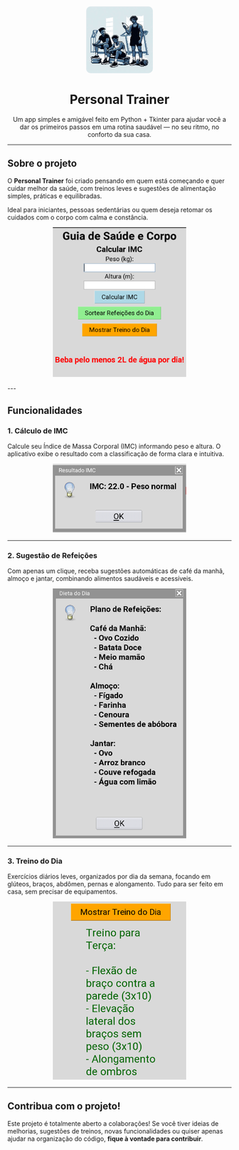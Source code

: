<p align="center">
  <img src="https://github.com/ArturMaia/Personal-Trainer/blob/main/imagens/icone.jpeg" alt="atleta" style="width: 150px; border-radius: 10px;">
</p>

<h1 align="center">Personal Trainer</h1>

<p align="center">
  Um app simples e amigável feito em Python + Tkinter para ajudar você a dar os primeiros passos em uma rotina saudável — no seu ritmo, no conforto da sua casa.
</p>

---

## Sobre o projeto

O **Personal Trainer** foi criado pensando em quem está começando e quer cuidar melhor da saúde, com treinos leves e sugestões de alimentação simples, práticas e equilibradas.

Ideal para iniciantes, pessoas sedentárias ou quem deseja retomar os cuidados com o corpo com calma e constância.

<p align="center">
  <img src="https://github.com/ArturMaia/Personal-Trainer/blob/main/imagens/telaprincipal.png?raw=true" alt="Tela principal" width="300">
</p>
---

## Funcionalidades

### 1. Cálculo de IMC

Calcule seu Índice de Massa Corporal (IMC) informando peso e altura. O aplicativo exibe o resultado com a classificação de forma clara e intuitiva.

<p align="center">
  <img src="https://github.com/ArturMaia/Personal-Trainer/blob/main/imagens/imc.png?raw=true" alt="Cálculo de IMC" width="300">
</p>

---

### 2. Sugestão de Refeições

Com apenas um clique, receba sugestões automáticas de café da manhã, almoço e jantar, combinando alimentos saudáveis e acessíveis.

<p align="center">
  <img src="https://github.com/ArturMaia/Personal-Trainer/blob/main/imagens/dieta.png?raw=true" alt="Sugestão de refeições" width="300">
</p>

---

### 3. Treino do Dia

Exercícios diários leves, organizados por dia da semana, focando em glúteos, braços, abdômen, pernas e alongamento. Tudo para ser feito em casa, sem precisar de equipamentos.

<p align="center">
  <img src="https://github.com/ArturMaia/Personal-Trainer/blob/main/imagens/treino.png?raw=true" alt="Treino do dia" width="300">
</p>

---

## Contribua com o projeto!

Este projeto é totalmente aberto a colaborações! Se você tiver ideias de melhorias, sugestões de treinos, novas funcionalidades ou quiser apenas ajudar na organização do código, **fique à vontade para contribuir**.
